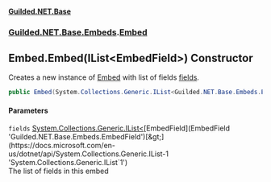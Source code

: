 
#### [Guilded.NET.Base](Guilded_NET_Base 'Guilded_NET_Base')
### [Guilded.NET.Base.Embeds](Guilded_NET_Base#Guilded_NET_Base_Embeds 'Guilded.NET.Base.Embeds').[Embed](Embed 'Guilded.NET.Base.Embeds.Embed')
## Embed.Embed(IList&lt;EmbedField&gt;) Constructor
Creates a new instance of [Embed](Embed 'Guilded.NET.Base.Embeds.Embed') with list of fields [fields](Embed_Embed(IList_EmbedField_)#Guilded_NET_Base_Embeds_Embed_Embed(System_Collections_Generic_IList_Guilded_NET_Base_Embeds_EmbedField_)_fields 'Guilded.NET.Base.Embeds.Embed.Embed(System.Collections.Generic.IList&lt;Guilded.NET.Base.Embeds.EmbedField&gt;).fields').  
```csharp
public Embed(System.Collections.Generic.IList<Guilded.NET.Base.Embeds.EmbedField> fields);
```

#### Parameters
<a name='Guilded_NET_Base_Embeds_Embed_Embed(System_Collections_Generic_IList_Guilded_NET_Base_Embeds_EmbedField_)_fields'></a>
`fields` [System.Collections.Generic.IList&lt;](https://docs.microsoft.com/en-us/dotnet/api/System.Collections.Generic.IList-1 'System.Collections.Generic.IList`1')[EmbedField](EmbedField 'Guilded.NET.Base.Embeds.EmbedField')[&gt;](https://docs.microsoft.com/en-us/dotnet/api/System.Collections.Generic.IList-1 'System.Collections.Generic.IList`1')  
The list of fields in this embed
  
